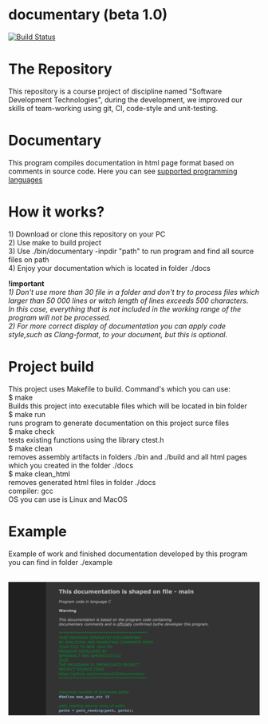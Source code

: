 # documentary (beta 1.0)
[![Build Status](https://travis-ci.org/morozov312/geometry.svg?branch=master)](https://travis-ci.org/github/morozov312/documentary)
# The Repository
This repository is a course project of discipline named "Software Development Technologies", during the development, we improved our skills of team-working using git, CI, code-style and unit-testing.
# Documentary
This program compiles documentation in html page format based on comments in source code. Here you can see  [supported programming languages](https://github.com/morozov312/documentary/wiki)
# How it works?
<p>
1) Download or clone this repository on your PC </br>
2) Use make to build project </br>
3) Use ./bin/documentary -inpdir "path" to run program and find all source files on path </br>
4) Enjoy your documentation which is located in folder ./docs </br>
</p>
<b>!important</b></br>
<i>1) Don't use more than 30 file in a folder and don't try to process files which larger than 
50 000 lines or witch length of lines exceeds 500 characters. </br>
In this case, everything that is not included in the working range of the program will not be processed. </br>
2) For more correct display of documentation you can apply code style,such as Clang-format, to your document, but this is optional.</i>
<h1>Project build</h1>
<p>
This project uses Makefile to build. Command's which you can use: </br>
$ make </br>
Builds this project into executable files which will be located in bin folder </br>
$ make run </br>
runs program to generate documentation on this project surce files </br>
$ make check </br>
tests existing functions using the library ctest.h </br>
$ make clean </br>
removes assembly artifacts in folders ./bin and ./build and all html pages which you created in the folder ./docs </br>
$ make clean_html </br>
removes generated html files in folder ./docs </br>
compiler: gcc </br> OS you can use is Linux and MacOS </br>
</p>
<h1>Example</h1>
Example of work and finished documentation developed by this program you can find in folder ./example </br></br> 
<p align="center">
  <img alt="example" src="./img/example.png">
</p>

